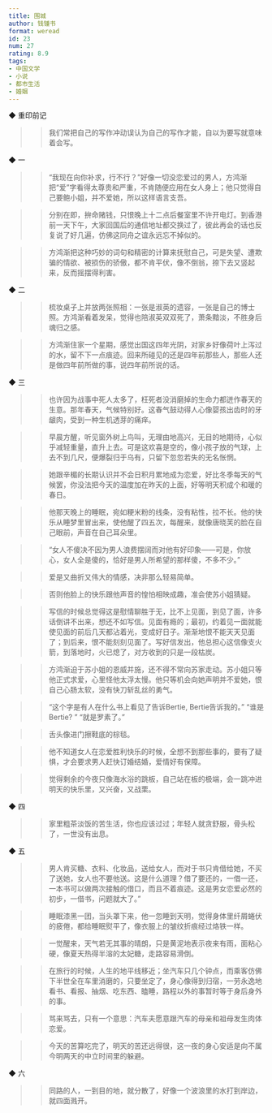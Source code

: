 ```yaml
---
title: 围城
author: 钱锺书
format: weread
id: 23
num: 27
rating: 8.9
tags:
- 中国文学
- 小说
- 都市生活
- 婚姻
---
```


◆ 重印前记

>> 我们常把自己的写作冲动误认为自己的写作才能，自以为要写就意味着会写。


◆ 一

>> “我现在向你补求，行不行？”好像一切没恋爱过的男人，方鸿渐把“爱”字看得太尊贵和严重，不肯随便应用在女人身上；他只觉得自己要鲍小姐，并不爱她，所以这样语言支吾。

>> 分别在即，拚命赌钱，只恨晚上十二点后餐室里不许开电灯。到香港前一天下午，大家回国后的通信地址都交换过了，彼此再会的话也反复说了好几遍，仿佛这同舟之谊永远忘不掉似的。

>> 方鸿渐把这种巧妙的词句和精密的计算来抚慰自己，可是失望、遭欺骗的情欲、被损伤的骄傲，都不肯平伏，像不倒翁，捺下去又竖起来，反而摇摆得利害。


◆ 二

>> 梳妆桌子上并放两张照相：一张是淑英的遗容，一张是自己的博士照。方鸿渐看着发呆，觉得也陪淑英双双死了，萧条黯淡，不胜身后魂归之感。

>> 方鸿渐住家一个星期，感觉出国这四年光阴，对家乡好像荷叶上泻过的水，留不下一点痕迹。回来所碰见的还是四年前那些人，那些人还是做四年前所做的事，说四年前所说的话。


◆ 三

>> 也许因为战事中死人太多了，枉死者没消磨掉的生命力都迸作春天的生意。那年春天，气候特别好。这春气鼓动得人心像婴孩出齿时的牙龈肉，受到一种生机透芽的痛痒。

>> 早晨方醒，听见窗外树上鸟叫，无理由地高兴，无目的地期待，心似乎减轻重量，直升上去。可是这欢喜是空的，像小孩子放的气球，上去不到几尺，便爆裂归于乌有，只留下忽忽若失的无名怅惘。

>> 她跟辛楣的长期认识并不会日积月累地成为恋爱，好比冬季每天的气候罢，你没法把今天的温度加在昨天的上面，好等明天积成个和暖的春日。

>> 他那天晚上的睡眠，宛如粳米粉的线条，没有粘性，拉不长。他的快乐从睡梦里冒出来，使他醒了四五次，每醒来，就像唐晓芙的脸在自己眼前，声音在自己耳朵里。

>> “女人不傻决不因为男人浪费摆阔而对他有好印象——可是，你放心，女人全是傻的，恰好是男人所希望的那样傻，不多不少。”

>> 爱是又曲折又伟大的情感，决非那么轻易简单。

>> 否则他脸上的快乐跟他声音的惶怕相映成趣，准会使苏小姐猜疑。

>> 写信的时候总觉得这是慰情聊胜于无，比不上见面，到见了面，许多话倒讲不出来，想还不如写信。见面有瘾的；最初，约着见一面就能使见面的前后几天都沾着光，变成好日子。渐渐地恨不能天天见面了；到后来，恨不能刻刻见面了。写好信发出，他总担心这信像支火箭，到落地时，火已熄了，对方收到的只是一段枯炭。

>> 方鸿渐迫于苏小姐的恩威并施，还不得不常向苏家走动。苏小姐只等他正式求爱，心里怪他太浮太慢。他只等机会向她声明并不爱她，恨自己心肠太软，没有快刀斩乱丝的勇气。

>> “这个字是有人在什么书上看见了告诉Bertie, Bertie告诉我的。”
“谁是Bertie? ”
“就是罗素了。”

>> 舌头像进门擦鞋底的棕毯。

>> 他不知道女人在恋爱胜利快乐的时候，全想不到那些事的，要有了疑惧，才会要求男人赶快订婚结婚，爱情好有保障。

>> 觉得剩余的今夜只像海水浴的跳板，自己站在板的极端，会一跳冲进明天的快乐里，又兴奋，又战栗。


◆ 四

>> 家里粗茶淡饭的苦生活，你也应该过过；年轻人就贪舒服，骨头松了，一世没有出息。


◆ 五

>> 男人肯买糖、衣料、化妆品，送给女人，而对于书只肯借给她，不买了送她，女人也不要他送。这是什么道理？借了要还的，一借一还，一本书可以做两次接触的借口，而且不着痕迹。这是男女恋爱必然的初步，一借书，问题就大了。”

>> 睡眠漆黑一团，当头罩下来，他一忽睡到天明，觉得身体里纤屑蜷伏的疲倦，都给睡眠熨平了，像衣服上的皱纹折痕经过烙铁一样。

>> 一觉醒来，天气若无其事的晴朗，只是黄泥地表示夜来有雨，面粘心硬，像夏天热得半溶的太妃糖，走路容易滑倒。

>> 在旅行的时候，人生的地平线移近；坐汽车只几个钟点，而乘客仿佛下半世全在车里消磨的，只要坐定了，身心像得到归宿，一劳永逸地看书、看报、抽烟、吃东西、瞌睡，路程以外的事暂时等于身后身外的事。

>> 骂来骂去，只有一个意思：汽车夫愿意跟汽车的母亲和祖母发生肉体恋爱。

>> 今天的苦算吃完了，明天的苦还远得很，这一夜的身心安适是向不属今明两天的中立时间里的躲避。


◆ 六

>> 同路的人，一到目的地，就分散了，好像一个波浪里的水打到岸边，就四面溅开。

